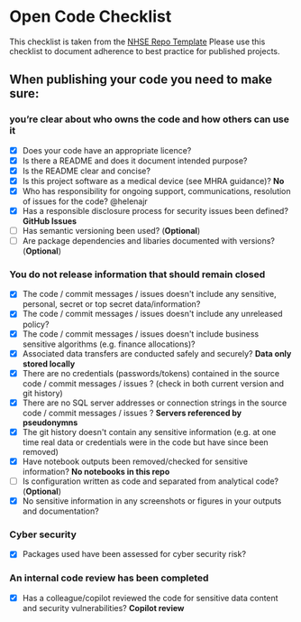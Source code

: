 # Open Code Checklist
This checklist is taken from the [NHSE Repo Template](https://github.com/nhsengland/nhse-repository-template/blob/main/OPEN_CODE_CHECKLIST.md)
Please use this checklist to document adherence to best practice for published projects.

## When publishing your code you need to make sure:
  
### you’re clear about who owns the code and how others can use it

- [x] Does your code have an appropriate licence?
- [x] Is there a README and does it document intended purpose?
- [x] Is the README clear and concise?
- [x] Is this project software as a medical device (see MHRA guidance)? **No**
- [x] Who has responsibility for ongoing support, communications, resolution of issues for the code? @helenajr
- [x] Has a responsible disclosure process for security issues been defined? **GitHub Issues**
- [ ] Has semantic versioning been used? (**Optional**)
- [ ] Are package dependencies and libaries documented with versions? (**Optional**)

### You do not release information that should remain closed

- [x] The code / commit messages / issues doesn't include any sensitive, personal, secret or top secret data/information?
- [x] The code / commit messages / issues  doesn't include any unreleased policy? 
- [x] The code / commit messages / issues  doesn't include business sensitive algorithms (e.g. finance allocations)? 
- [x] Associated data transfers are conducted safely and securely? **Data only stored locally**
- [x] There are no credentials (passwords/tokens) contained in the source code / commit messages / issues ? (check in both current version and git history)
- [x] There are no SQL server addresses or connection strings in the source code / commit messages / issues ? **Servers referenced by pseudonymns**
- [x] The git history doesn't contain any sensitive information (e.g. at one time real data or credentials were in the code but have since been removed) 
- [x] Have notebook outputs been removed/checked for sensitive information? **No notebooks in this repo** 
- [ ] Is configuration written as code and separated from analytical code? (**Optional**) 
- [x] No sensitive information in any screenshots or figures in your outputs and documentation?

### Cyber security

- [x] Packages used have been assessed for cyber security risk? 

### An internal code review has been completed

- [x] Has a colleague/copilot reviewed the code for sensitive data content and security vulnerabilities? **Copilot review**
